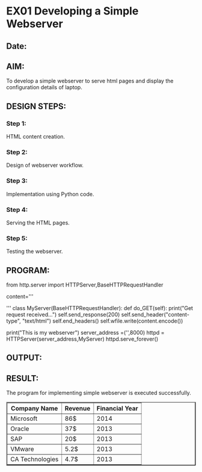 # EX01 Developing a Simple Webserver
## Date:

## AIM:
To develop a simple webserver to serve html pages and display the configuration details of laptop.

## DESIGN STEPS:
### Step 1: 
HTML content creation.

### Step 2:
Design of webserver workflow.

### Step 3:
Implementation using Python code.

### Step 4:
Serving the HTML pages.

### Step 5:
Testing the webserver.

## PROGRAM:
from http.server import HTTPServer,BaseHTTPRequestHandler

content='''
<!doctype html>
<html>
<head>
<title> My Web Server</title>
</head>
<body>

<table border=2>
<tr>
<th> Company Name </th>
<th> Revenue </th>
<th> Financial Year </th>
</tr>

<tr>
<td> Microsoft </td>
<td> 86$ </td>
<td> 2014 </td>
</tr>

<tr>
<td> Oracle </td>
<td> 37$ </td>
<td> 2013 </td>
</tr>

<tr>
<td> SAP </td>
<td> 20$ </td>
<td> 2013 </td>
</tr>

<tr>
<td> VMware </td>
<td> 5.2$ </td>
<td> 2013 </td>
</tr>

<tr>
<td> CA Technologies </td>
<td> 4.7$ </td>
<td> 2013 </td>
</tr>

</body>
</html>
'''
class MyServer(BaseHTTPRequestHandler):
    def do_GET(self):
        print("Get request received...")
        self.send_response(200) 
        self.send_header("content-type", "text/html")       
        self.end_headers()
        self.wfile.write(content.encode())

print("This is my webserver") 
server_address =('',8000)
httpd = HTTPServer(server_address,MyServer)
httpd.serve_forever()

## OUTPUT:


## RESULT:
The program for implementing simple webserver is executed successfully.
